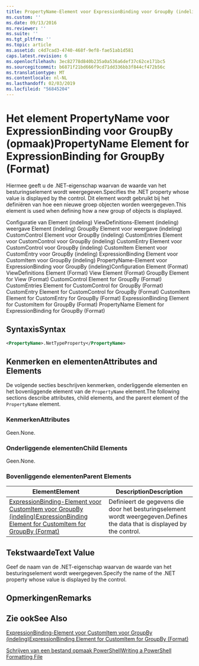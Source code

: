 ```yaml
---
title: PropertyName-Element voor ExpressionBinding voor GroupBy (indeling) | Microsoft Docs
ms.custom: ''
ms.date: 09/13/2016
ms.reviewer: ''
ms.suite: ''
ms.tgt_pltfrm: ''
ms.topic: article
ms.assetid: c4d7cad3-4740-468f-9ef8-fae51ab1d581
caps.latest.revision: 6
ms.openlocfilehash: 3ec82778d840b235a0a536a6def37c62ce171bc5
ms.sourcegitcommit: b6871f21bd666f9cd71dd336bb3f844cf472b56c
ms.translationtype: MT
ms.contentlocale: nl-NL
ms.lasthandoff: 02/03/2019
ms.locfileid: "56845204"
---
```

# <a name="propertyname-element-for-expressionbinding-for-groupby-format"></a><span data-ttu-id="60489-102">Het element PropertyName voor ExpressionBinding voor GroupBy (opmaak)</span><span class="sxs-lookup"><span data-stu-id="60489-102">PropertyName Element for ExpressionBinding for GroupBy (Format)</span></span>

<span data-ttu-id="60489-103">Hiermee geeft u de .NET-eigenschap waarvan de waarde van het besturingselement wordt weergegeven.</span><span class="sxs-lookup"><span data-stu-id="60489-103">Specifies the .NET property whose value is displayed by the control.</span></span> <span data-ttu-id="60489-104">Dit element wordt gebruikt bij het definiëren van hoe een nieuwe groep objecten worden weergegeven.</span><span class="sxs-lookup"><span data-stu-id="60489-104">This element is used when defining how a new group of objects is displayed.</span></span>

<span data-ttu-id="60489-105">Configuratie van Element (indeling) ViewDefinitions-Element (indeling) weergave Element (indeling) GroupBy Element voor weergave (indeling) CustomControl Element voor GroupBy (indeling) CustomEntries Element voor CustomControl voor GroupBy (indeling) CustomEntry Element voor CustomControl voor GroupBy (indeling) CustomItem Element voor CustomEntry voor GroupBy (indeling) ExpressionBinding Element voor CustomItem voor GroupBy (indeling) PropertyName-Element voor ExpressionBinding voor GroupBy (indeling)</span><span class="sxs-lookup"><span data-stu-id="60489-105">Configuration Element (Format) ViewDefinitions Element (Format) View Element (Format) GroupBy Element for View (Format) CustomControl Element for GroupBy (Format) CustomEntries Element for CustomControl for GroupBy (Format) CustomEntry Element for CustomControl for GroupBy (Format) CustomItem Element for CustomEntry for GroupBy (Format) ExpressionBinding Element for CustomItem for GroupBy (Format) PropertyName Element for ExpressionBinding for GroupBy (Format)</span></span>

## <a name="syntax"></a><span data-ttu-id="60489-106">Syntaxis</span><span class="sxs-lookup"><span data-stu-id="60489-106">Syntax</span></span>

```xml
<PropertyName>.NetTypeProperty</PropertyName>
```

## <a name="attributes-and-elements"></a><span data-ttu-id="60489-107">Kenmerken en elementen</span><span class="sxs-lookup"><span data-stu-id="60489-107">Attributes and Elements</span></span>

<span data-ttu-id="60489-108">De volgende secties beschrijven kenmerken, onderliggende elementen en het bovenliggende element van de `PropertyName` element.</span><span class="sxs-lookup"><span data-stu-id="60489-108">The following sections describe attributes, child elements, and the parent element of the `PropertyName` element.</span></span>

### <a name="attributes"></a><span data-ttu-id="60489-109">Kenmerken</span><span class="sxs-lookup"><span data-stu-id="60489-109">Attributes</span></span>

<span data-ttu-id="60489-110">Geen.</span><span class="sxs-lookup"><span data-stu-id="60489-110">None.</span></span>

### <a name="child-elements"></a><span data-ttu-id="60489-111">Onderliggende elementen</span><span class="sxs-lookup"><span data-stu-id="60489-111">Child Elements</span></span>

<span data-ttu-id="60489-112">Geen.</span><span class="sxs-lookup"><span data-stu-id="60489-112">None.</span></span>

### <a name="parent-elements"></a><span data-ttu-id="60489-113">Bovenliggende elementen</span><span class="sxs-lookup"><span data-stu-id="60489-113">Parent Elements</span></span>

|<span data-ttu-id="60489-114">Element</span><span class="sxs-lookup"><span data-stu-id="60489-114">Element</span></span>|<span data-ttu-id="60489-115">Description</span><span class="sxs-lookup"><span data-stu-id="60489-115">Description</span></span>|
|-------------|-----------------|
|[<span data-ttu-id="60489-116">ExpressionBinding-Element voor CustomItem voor GroupBy (indeling)</span><span class="sxs-lookup"><span data-stu-id="60489-116">ExpressionBinding Element for CustomItem for GroupBy (Format)</span></span>](./expressionbinding-element-for-customitem-for-groupby-format.md)|<span data-ttu-id="60489-117">Definieert de gegevens die door het besturingselement wordt weergegeven.</span><span class="sxs-lookup"><span data-stu-id="60489-117">Defines the data that is displayed by the control.</span></span>|

## <a name="text-value"></a><span data-ttu-id="60489-118">Tekstwaarde</span><span class="sxs-lookup"><span data-stu-id="60489-118">Text Value</span></span>

<span data-ttu-id="60489-119">Geef de naam van de .NET-eigenschap waarvan de waarde van het besturingselement wordt weergegeven.</span><span class="sxs-lookup"><span data-stu-id="60489-119">Specify the name of the .NET property whose value is displayed by the control.</span></span>

## <a name="remarks"></a><span data-ttu-id="60489-120">Opmerkingen</span><span class="sxs-lookup"><span data-stu-id="60489-120">Remarks</span></span>

## <a name="see-also"></a><span data-ttu-id="60489-121">Zie ook</span><span class="sxs-lookup"><span data-stu-id="60489-121">See Also</span></span>

[<span data-ttu-id="60489-122">ExpressionBinding-Element voor CustomItem voor GroupBy (indeling)</span><span class="sxs-lookup"><span data-stu-id="60489-122">ExpressionBinding Element for CustomItem for GroupBy (Format)</span></span>](./expressionbinding-element-for-customitem-for-groupby-format.md)

[<span data-ttu-id="60489-123">Schrijven van een bestand opmaak PowerShell</span><span class="sxs-lookup"><span data-stu-id="60489-123">Writing a PowerShell Formatting File</span></span>](./writing-a-powershell-formatting-file.md)
